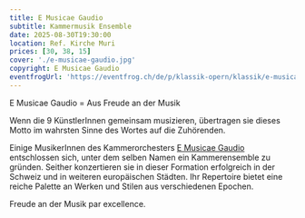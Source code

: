 ```yaml
---
title: E Musicae Gaudio
subtitle: Kammermusik Ensemble
date: 2025-08-30T19:30:00
location: Ref. Kirche Muri
prices: [30, 38, 15]
cover: './e-musicae-gaudio.jpg'
copyright: E Musicae Gaudio
eventfrogUrl: 'https://eventfrog.ch/de/p/klassik-opern/klassik/e-musicae-gaudio-kammerensemble-7286355564992398655.html'
---
```


E Musicae Gaudio = Aus Freude an der Musik

Wenn die 9 KünstlerInnen gemeinsam musizieren, übertragen sie dieses Motto im wahrsten Sinne des Wortes auf die Zuhörenden.

Einige MusikerInnen des Kammerorchesters [E Musicae Gaudio](https://www.emusicaegaudio.ch/) entschlossen sich, unter dem selben Namen ein Kammerensemble zu gründen. Seither konzertieren sie in dieser Formation erfolgreich in der Schweiz und in weiteren europäischen Städten. Ihr Repertoire bietet eine reiche Palette an Werken und Stilen aus verschiedenen Epochen.

Freude an der Musik par excellence.
